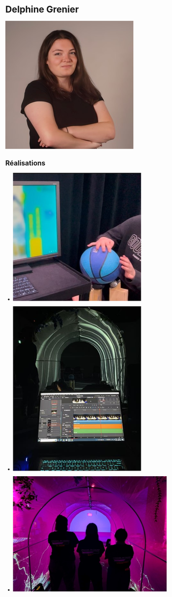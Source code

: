 # Delphine Grenier

 ![Delphine Grenier](delphine_equipe_400x400.jpg)

 ## Réalisations

 <!-- Une image par semaine de la réalisation dont tu es le plus fier avec une légende -->

* ![S1 - Conception du prototype de la sphère](grenier_delphine_s1.jpg)

* ![S2 - Montage de la vidéo d'intention](grenier_delphine_s2.jpg)

* ![S3 - Intégration des visuels et programmation de leur interactivité en fonction des données de la sphère](grenier_delphine_s3.jpg)

